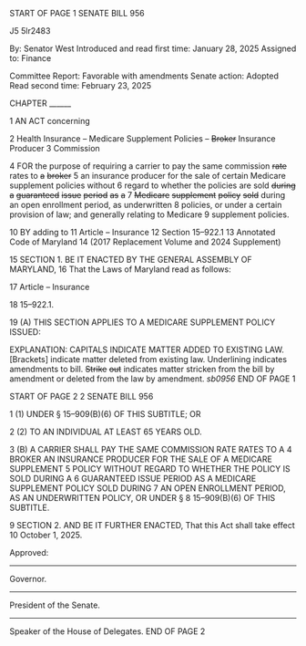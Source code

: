 START OF PAGE 1
SENATE BILL 956

J5 5lr2483

By: Senator West
Introduced and read first time: January 28, 2025
Assigned to: Finance

Committee Report: Favorable with amendments
Senate action: Adopted
Read second time: February 23, 2025

CHAPTER ______

1 AN ACT concerning

2 Health Insurance – Medicare Supplement Policies – ~~Broker~~ Insurance Producer
3 Commission

4 FOR the purpose of requiring a carrier to pay the same commission ~~rate~~ rates to ~~a~~ ~~broker~~
5 an insurance producer for the sale of certain Medicare supplement policies without
6 regard to whether the policies are sold ~~during~~ ~~a~~ ~~guaranteed~~ ~~issue~~ ~~period~~ ~~as~~ ~~a~~
7 ~~Medicare~~ ~~supplement~~ ~~policy~~ ~~sold~~ during an open enrollment period, as underwritten
8 policies, or under a certain provision of law; and generally relating to Medicare
9 supplement policies.

10 BY adding to
11 Article – Insurance
12 Section 15–922.1
13 Annotated Code of Maryland
14 (2017 Replacement Volume and 2024 Supplement)

15 SECTION 1. BE IT ENACTED BY THE GENERAL ASSEMBLY OF MARYLAND,
16 That the Laws of Maryland read as follows:

17 Article – Insurance

18 15–922.1.

19 (A) THIS SECTION APPLIES TO A MEDICARE SUPPLEMENT POLICY ISSUED:

EXPLANATION: CAPITALS INDICATE MATTER ADDED TO EXISTING LAW.
[Brackets] indicate matter deleted from existing law.
Underlining indicates amendments to bill.
~~Strike~~ ~~out~~ indicates matter stricken from the bill by amendment or deleted from the law by
amendment. *sb0956*
END OF PAGE 1

START OF PAGE 2
2 SENATE BILL 956

1 (1) UNDER § 15–909(B)(6) OF THIS SUBTITLE; OR

2 (2) TO AN INDIVIDUAL AT LEAST 65 YEARS OLD.

3 (B) A CARRIER SHALL PAY THE SAME COMMISSION RATE RATES TO A
4 BROKER AN INSURANCE PRODUCER FOR THE SALE OF A MEDICARE SUPPLEMENT
5 POLICY WITHOUT REGARD TO WHETHER THE POLICY IS SOLD DURING A
6 GUARANTEED ISSUE PERIOD AS A MEDICARE SUPPLEMENT POLICY SOLD DURING
7 AN OPEN ENROLLMENT PERIOD, AS AN UNDERWRITTEN POLICY, OR UNDER §
8 15–909(B)(6) OF THIS SUBTITLE.

9 SECTION 2. AND BE IT FURTHER ENACTED, That this Act shall take effect
10 October 1, 2025.

Approved:

________________________________________________________________________________
Governor.

________________________________________________________________________________
President of the Senate.

________________________________________________________________________________
Speaker of the House of Delegates.
END OF PAGE 2